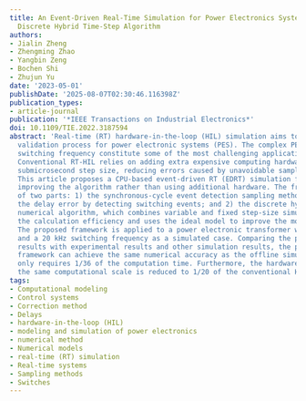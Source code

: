 ```yaml
---
title: An Event-Driven Real-Time Simulation for Power Electronics Systems Based on
  Discrete Hybrid Time-Step Algorithm
authors:
- Jialin Zheng
- Zhengming Zhao
- Yangbin Zeng
- Bochen Shi
- Zhujun Yu
date: '2023-05-01'
publishDate: '2025-08-07T02:30:46.116398Z'
publication_types:
- article-journal
publication: '*IEEE Transactions on Industrial Electronics*'
doi: 10.1109/TIE.2022.3187594
abstract: 'Real-time (RT) hardware-in-the-loop (HIL) simulation aims to speed up the
  validation process for power electronic systems (PES). The complex PESs with high
  switching frequency constitute some of the most challenging applications in RT-HIL.
  Conventional RT-HIL relies on adding extra expensive computing hardware to achieve
  submicrosecond step size, reducing errors caused by unavoidable sampling delays.
  This article proposes a CPU-based event-driven RT (EDRT) simulation framework by
  improving the algorithm rather than using additional hardware. The framework consists
  of two parts: 1) the synchronous-cycle event detection sampling method, which eliminates
  the delay error by detecting switching events; and 2) the discrete hybrid time-step
  numerical algorithm, which combines variable and fixed step-size simulation to improve
  the calculation efficiency and uses the ideal model to improve the modeling accuracy.
  The proposed framework is applied to a power electronic transformer with 24 switches
  and a 20 kHz switching frequency as a simulated case. Comparing the proposed simulation
  results with experimental results and other simulation results, the proposed EDRT
  framework can achieve the same numerical accuracy as the offline simulation but
  only requires 1/36 of the computation time. Furthermore, the hardware cost to achieve
  the same computational scale is reduced to 1/20 of the conventional HIL.'
tags:
- Computational modeling
- Control systems
- Correction method
- Delays
- hardware-in-the-loop (HIL)
- modeling and simulation of power electronics
- numerical method
- Numerical models
- real-time (RT) simulation
- Real-time systems
- Sampling methods
- Switches
---
```

